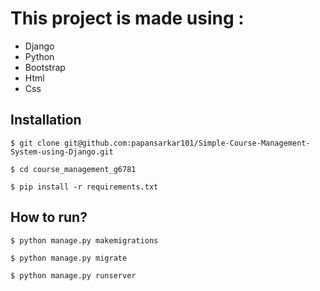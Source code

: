 # This project is made using :

* Django
* Python
* Bootstrap
* Html
* Css

## Installation

```
$ git clone git@github.com:papansarkar101/Simple-Course-Management-System-using-Django.git

$ cd course_management_g6781

$ pip install -r requirements.txt
```

## How to run?

```
$ python manage.py makemigrations

$ python manage.py migrate

$ python manage.py runserver
```
